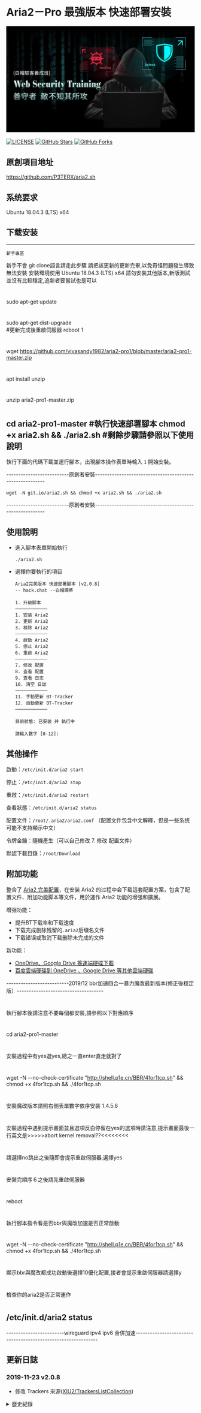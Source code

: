 
# Aria2－Pro 最強版本 快速部署安裝
<p align="center">
	<img src="/service/whk.jpg" />
</p>

[![LICENSE](https://img.shields.io/github/license/mashape/apistatus.svg?style=flat-square&label=LICENSE)](https://github.com/P3TERX/aria2.sh/blob/master/LICENSE)
[![GitHub Stars](https://img.shields.io/github/stars/P3TERX/aria2.sh.svg?style=flat-square&label=Stars)](https://github.com/P3TERX/aria2.sh/stargazers)
[![GitHub Forks](https://img.shields.io/github/forks/P3TERX/aria2.sh.svg?style=flat-square&label=Forks)](https://github.com/P3TERX/aria2.sh/fork)

## 原創項目地址

https://github.com/P3TERX/aria2.sh

## 系统要求

Ubuntu 18.04.3 (LTS) x64

## 下载安装
-----------------------------------------------------------------------------------
	新手專區
新手不會 git clone語言請走此步驟
請把該更新的更新完畢,以免奇怪問題發生導致無法安裝
安裝環境使用 Ubuntu 18.04.3 (LTS) x64
請勿安裝其他版本,新版測試並沒有比較穩定,追新者要嘗試也是可以
#
sudo apt-get update 
#
sudo apt-get dist-upgrade	
#更新完成後重啟伺服器
reboot
1
#
wget https://github.com/vivasandy1982/aria2-pro1/blob/master/aria2-pro1-master.zip
#
apt install unzip
#
unzip aria2-pro1-master.zip
#
cd aria2-pro1-master
#執行快速部署腳本
chmod +x aria2.sh && ./aria2.sh
#剩餘步驟請參照以下使用說明
-------------------------------------------------------------------------------------

執行下面的代碼下載並運行腳本，出現腳本操作表單時輸入 `1` 開始安裝。

--------------------------原創者安裝---------------------------------------------------------
```shell
wget -N git.io/aria2.sh && chmod +x aria2.sh && ./aria2.sh
```
--------------------------原創者安裝---------------------------------------------------------


## 使用說明

* 進入腳本表單開始執行
  
  ```
  ./aria2.sh
  ```

* 選擇你要執行的項目
  
  ```
  Aria2完美版本 快速部署腳本 [v2.0.8]
  -- hack.chat --白帽珊蒂
  
  1. 升級腳本
  ————————————
  1. 安装 Aria2
  2. 更新 Aria2
  3. 移除 Aria2
  ————————————
  4. 啟動 Aria2
  5. 停止 Aria2
  6. 重啟 Aria2
  ————————————
  7. 修改 配置
  8. 查看 配置
  9. 查看 日志
  10. 清空 日誌
  ————————————
  11. 手動更新 BT-Tracker
  12. 自動更新 BT-Tracker
  ————————————
  
  目前狀態: 已安装 并 執行中
  
  請輸入數字 [0-12]:
  ```

## 其他操作

啟動：`/etc/init.d/aria2 start`

停止：`/etc/init.d/aria2 stop`

重啟：`/etc/init.d/aria2 restart`

查看狀態：`/etc/init.d/aria2 status`

配置文件：`/root/.aria2/aria2.conf` （配置文件包含中文解釋，但是一些系统可能不支持顯示中文）

令牌金鑰：隨機產生（可以自己修改 7. 修改 配置文件）

默認下載目錄：`/root/Download`

## 附加功能

整合了 [Aria2 完美配置](https://github.com/P3TERX/aria2_perfect_config)，在安装 Aria2 的过程中会下载這套配置方案，包含了配置文件、附加功能脚本等文件，用於運作 Aria2 功能的增强和擴展。

增强功能：

* 提升BT下载率和下载速度
* 下载完成删除残留的`.aria2`后缀名文件
* 下载错误或取消下载删除未完成的文件

新功能：

* [OneDrive、Google Drive 等運端硬碟下載](https://p3terx.com/archives/offline-download-of-onedrive-gdrive.html)
* [百度雲端硬碟到 OneDrive 、Google Drive 等其他雲端硬碟](https://p3terx.com/archives/baidunetdisk-transfer-to-onedrive-and-google-drive.html)

--------------------------2019/12 bbr加速四合一暴力魔改最新版本(修正後穩定版）------------------------------------
#
執行腳本後請注意不要每個都安裝,請參照以下對應順序
#
cd aria2-pro1-master
#
安裝過程中有yes選yes,總之一直enter直走就對了
#
wget -N --no-check-certificate "http://shell.p1e.cn/BBR/4for1tcp.sh" && chmod +x 4for1tcp.sh && ./4for1tcp.sh
#
安裝魔改版本請照右側表單數字依序安裝 1.4.5.6
#
安裝過程中遇到提示畫面並且選項反白停留在yes的選項時請注意,提示畫面最後一行英文是>>>>>abort kernel removal??<<<<<<<<
#
請選擇no跳出之後隨即會提示重啟伺服器,選擇yes
#
安裝完順序６之後請先重啟伺服器
#          
reboot
#
執行腳本指令看是否bbr與魔改加速是否正常啟動
#
wget -N --no-check-certificate "http://shell.p1e.cn/BBR/4for1tcp.sh" && chmod +x 4for1tcp.sh && ./4for1tcp.sh
#
顯示bbr與魔改都成功啟動後選擇10優化配置,接者會提示重啟伺服器請選擇y
#
檢查你的aria2是否正常運作
#
/etc/init.d/aria2 status
-----------------------------------------------------------------------------------------------------------------
------------------------wireguard ipv4 ipv6 合併加速--------------------------------------------------------------







## 更新日誌

### 2019-11-23 v2.0.8

- 修改 Trackers 來源([XIU2/TrackersListCollection](https://github.com/XIU2/TrackersListCollection))

<details>
<summary>歷史紀錄</summary>

### 2019-10-12 v2.0.7

- 修复 Aria2 版本更新时因未獲取 CPU 架構導致版本下载錯誤且無法啟動的 bug

### 2019-09-30 v2.0.6

- 獲取 DHT（IPv6）文件

### 2019-06-08 v2.0.5

- 增加 清空日誌 功能
- 調整 部分文案

### 2018-12-25 v2.0.4

- 強化參數調整

### 2018-12-24 v2.0.3

- 增加 重置/更新 Aria2 完美配置 選項
- 強化 修改配置文件下載路徑時同步修改附加功能脚本中的下載路徑

### 2018-12-8 v2.0.2

- 修复 附加功能脚本没有執行權限的 bug

### 2018-12-7 v2.0.1

- 修复 設置下載文件夾提示不存在的 bug
- 解鎖 更新 BT-Tracker伺服器 選項

### 2018-12-7 v2.0.0α

- 整合 [Aria2 完美配置](https://github.com/P3TERX/aria2_perfect_config)

### 2018-10-18 v1.1.10

- 取自[一个逗比写的逗比脚本](https://github.com/P3TERX/doubi_backup)
- 感谢 Toyo 大佬

</details>




